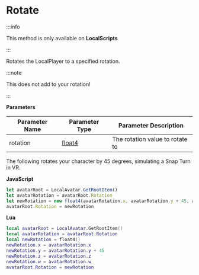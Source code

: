 # Rotate

:::info

This method is only available on **LocalScripts**

:::

Rotates the LocalPlayer to a specified rotation.

:::note

This does not add to your rotation!

:::

**Parameters**

Parameter Name | Parameter Type | Parameter Description
--- | --- | ---
rotation | [float4](./../float4/) | The rotation value to rotate to

The following rotates your character by 45 degrees, simulating a Snap Turn in VR.

**JavaScript**
```js
let avatarRoot = LocalAvatar.GetRootItem()
let avatarRotation = avatarRoot.Rotation
let newRotation = new float4(avatarRotation.x, avatarRotation.y + 45, avatarRotation.z, avatarRotation.w)
avatarRoot.Rotation = newRotation
```

**Lua**
```lua
local avatarRoot = LocalAvatar.GetRootItem()
local avatarRotation = avatarRoot.Rotation
local newRotation = float4()
newRotation.x = avatarRotation.x
newRotation.y = avatarRotation.y + 45
newRotation.z = avatarRotation.z
newRotation.w = avatarRotation.w
avatarRoot.Rotation = newRotation
```